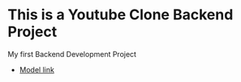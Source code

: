# This is a Youtube Clone Backend Project

My first Backend Development Project 

- [Model link](https://app.eraser.io/workspace/ANoxFiRGsQKxLCyhiDYY)
